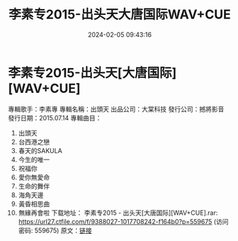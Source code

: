 ﻿---
title: 李素专2015-出头天大唐国际WAV+CUE
date: 2024-02-05 09:43:16
categories: WAV车载音乐、镜像
tags: 华语中文
---
# 李素专2015-出头天[大唐国际][WAV+CUE]

專輯歌手：李素專
專輯名稱：出頭天
出品公司：大棠科技
發行公司：撼將影音
發行日期：2015.07.14
專輯曲目：
01. 出頭天
02. 台西港之戀
03. 春天的SAKULA
04. 今生的唯一
05. 祝福你
06. 愛你無愛命
07. 生命的舞伴
08. 海角天邊
09. 黃昏相思曲
10. 無緣再會啦
下载地址：
李素专2015 - 出头天[大唐国际][WAV+CUE].rar: https://url27.ctfile.com/f/9388027-1017708242-f164b0?p=559675
(访问密码: 559675)
原文：[链接](https://blog.sina.com.cn/s/blog_1647c7e76010314di.html)
